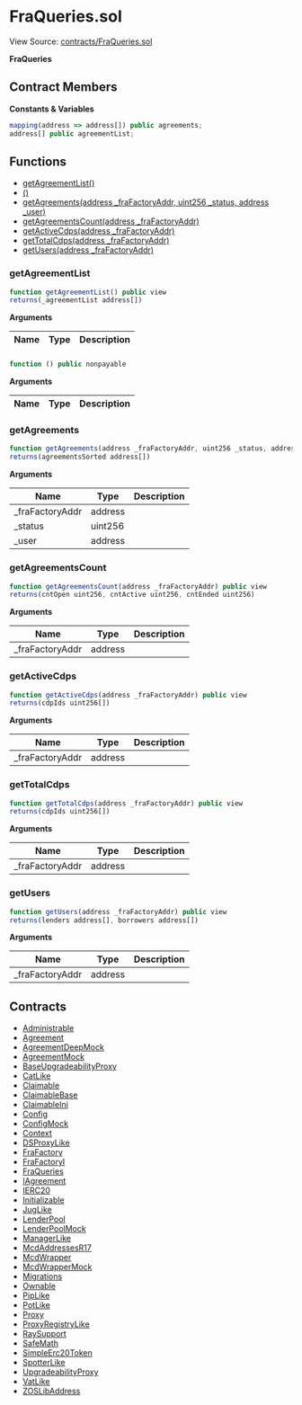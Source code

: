 # FraQueries.sol

View Source: [contracts/FraQueries.sol](../contracts/FraQueries.sol)

**FraQueries**

## Contract Members
**Constants & Variables**

```js
mapping(address => address[]) public agreements;
address[] public agreementList;

```

## Functions

- [getAgreementList()](#getagreementlist)
- [()](#)
- [getAgreements(address _fraFactoryAddr, uint256 _status, address _user)](#getagreements)
- [getAgreementsCount(address _fraFactoryAddr)](#getagreementscount)
- [getActiveCdps(address _fraFactoryAddr)](#getactivecdps)
- [getTotalCdps(address _fraFactoryAddr)](#gettotalcdps)
- [getUsers(address _fraFactoryAddr)](#getusers)

### getAgreementList

```js
function getAgreementList() public view
returns(_agreementList address[])
```

**Arguments**

| Name        | Type           | Description  |
| ------------- |------------- | -----|

### 

```js
function () public nonpayable
```

**Arguments**

| Name        | Type           | Description  |
| ------------- |------------- | -----|

### getAgreements

```js
function getAgreements(address _fraFactoryAddr, uint256 _status, address _user) public view
returns(agreementsSorted address[])
```

**Arguments**

| Name        | Type           | Description  |
| ------------- |------------- | -----|
| _fraFactoryAddr | address |  | 
| _status | uint256 |  | 
| _user | address |  | 

### getAgreementsCount

```js
function getAgreementsCount(address _fraFactoryAddr) public view
returns(cntOpen uint256, cntActive uint256, cntEnded uint256)
```

**Arguments**

| Name        | Type           | Description  |
| ------------- |------------- | -----|
| _fraFactoryAddr | address |  | 

### getActiveCdps

```js
function getActiveCdps(address _fraFactoryAddr) public view
returns(cdpIds uint256[])
```

**Arguments**

| Name        | Type           | Description  |
| ------------- |------------- | -----|
| _fraFactoryAddr | address |  | 

### getTotalCdps

```js
function getTotalCdps(address _fraFactoryAddr) public view
returns(cdpIds uint256[])
```

**Arguments**

| Name        | Type           | Description  |
| ------------- |------------- | -----|
| _fraFactoryAddr | address |  | 

### getUsers

```js
function getUsers(address _fraFactoryAddr) public view
returns(lenders address[], borrowers address[])
```

**Arguments**

| Name        | Type           | Description  |
| ------------- |------------- | -----|
| _fraFactoryAddr | address |  | 

## Contracts

* [Administrable](Administrable.md)
* [Agreement](Agreement.md)
* [AgreementDeepMock](AgreementDeepMock.md)
* [AgreementMock](AgreementMock.md)
* [BaseUpgradeabilityProxy](BaseUpgradeabilityProxy.md)
* [CatLike](CatLike.md)
* [Claimable](Claimable.md)
* [ClaimableBase](ClaimableBase.md)
* [ClaimableIni](ClaimableIni.md)
* [Config](Config.md)
* [ConfigMock](ConfigMock.md)
* [Context](Context.md)
* [DSProxyLike](DSProxyLike.md)
* [FraFactory](FraFactory.md)
* [FraFactoryI](FraFactoryI.md)
* [FraQueries](FraQueries.md)
* [IAgreement](IAgreement.md)
* [IERC20](IERC20.md)
* [Initializable](Initializable.md)
* [JugLike](JugLike.md)
* [LenderPool](LenderPool.md)
* [LenderPoolMock](LenderPoolMock.md)
* [ManagerLike](ManagerLike.md)
* [McdAddressesR17](McdAddressesR17.md)
* [McdWrapper](McdWrapper.md)
* [McdWrapperMock](McdWrapperMock.md)
* [Migrations](Migrations.md)
* [Ownable](Ownable.md)
* [PipLike](PipLike.md)
* [PotLike](PotLike.md)
* [Proxy](Proxy.md)
* [ProxyRegistryLike](ProxyRegistryLike.md)
* [RaySupport](RaySupport.md)
* [SafeMath](SafeMath.md)
* [SimpleErc20Token](SimpleErc20Token.md)
* [SpotterLike](SpotterLike.md)
* [UpgradeabilityProxy](UpgradeabilityProxy.md)
* [VatLike](VatLike.md)
* [ZOSLibAddress](ZOSLibAddress.md)
